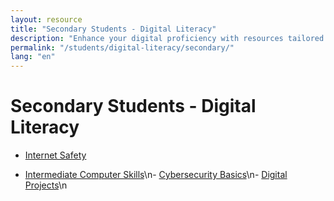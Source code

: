 ```yaml
---
layout: resource
title: "Secondary Students - Digital Literacy"
description: "Enhance your digital proficiency with resources tailored for secondary students, covering intermediate computer skills and cybersecurity."
permalink: "/students/digital-literacy/secondary/"
lang: "en"
---
```


# Secondary Students - Digital Literacy

- [Internet Safety](./internet-safety/)

- [Intermediate Computer Skills](/students/digital-literacy/secondary/intermediate-computer-skills/)\n- [Cybersecurity Basics](/students/digital-literacy/secondary/cybersecurity-basics/)\n- [Digital Projects](/students/digital-literacy/secondary/digital-projects/)\n
